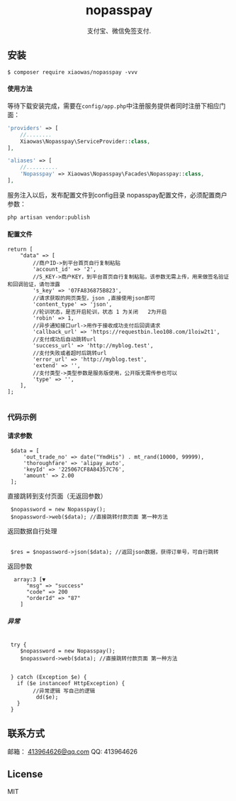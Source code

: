 <h1 align="center"> nopasspay </h1>

<p align="center"> 支付宝、微信免签支付.</p>


## 安装

```shell
$ composer require xiaowas/nopasspay -vvv
```

#### 使用方法

等待下载安装完成，需要在`config/app.php`中注册服务提供者同时注册下相应门面：
```php
'providers' => [
    //........
    Xiaowas\Nopasspay\ServiceProvider::class,
],

'aliases' => [
    //..........
    'Nopasspay' => Xiaowas\Nopasspay\Facades\Nopasspay::class,
],

```
服务注入以后，发布配置文件到config目录 nopasspay配置文件，必须配置商户参数：
```composer
php artisan vendor:publish
```

#### 配置文件

```
return [
    "data" => [
        //商户ID->到平台首页自行复制粘贴
        'account_id' => '2',
        //S_KEY->商户KEY，到平台首页自行复制粘贴，该参数无需上传，用来做签名验证和回调验证，请勿泄露
        's_key' => '07FA836875B823',
        //请求获取的网页类型，json ,直接使用json即可
        'content_type' => 'json',
        //轮训状态，是否开启轮训，状态 1 为关闭   2为开启
        'robin' => 1,
        //异步通知接口url->用作于接收成功支付后回调请求
        'callback_url' => 'https://requestbin.leo108.com/1loiw2t1',
        //支付成功后自动跳转url
        'success_url' => 'http://myblog.test',
        //支付失败或者超时后跳转url
        'error_url' => 'http://myblog.test',
        'extend' => '',
        //支付类型->类型参数是服务版使用，公开版无需传参也可以
        'type' => '',
    ],
];


```



### 代码示例

#### 请求参数

````
 $data = [
     'out_trade_no' => date("YmdHis") . mt_rand(10000, 99999),
     'thoroughfare' => 'alipay_auto',
     'keyId' => '225067CF8A84357C76',
     'amount' => 2.00
 ];

````

直接跳转到支付页面（无返回参数）

````
 $nopassword = new Nopasspay();
 $nopassword->web($data); //直接跳转付款页面 第一种方法

````

返回数据自行处理

````

 $res = $nopassword->json($data); //返回json数据，获得订单号，可自行跳转 

````

返回参数

```
  array:3 [▼
      "msg" => "success"
      "code" => 200
      "orderId" => "87"
    ]

```





##### 异常

````

 try {
    $nopassword = new Nopasspay();
    $nopassword->web($data); //直接跳转付款页面 第一种方法
    

 } catch (Exception $e) {
   if ($e instanceof HttpException) {
        //异常逻辑 写自己的逻辑
         dd($e);
   }
 }
````


## 联系方式

邮箱： 413964626@qq.com 
QQ:   413964626

## License

MIT
